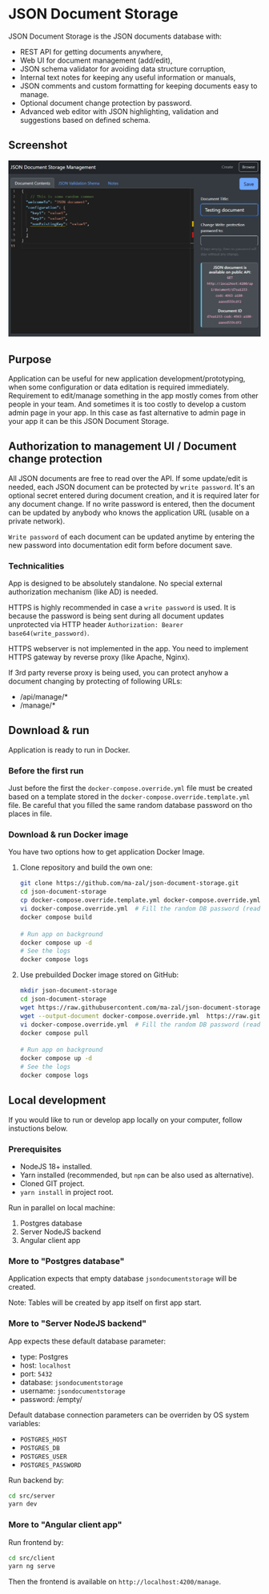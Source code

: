 JSON Document Storage
=====================

JSON Document Storage is the JSON documents database with:

- REST API for getting documents anywhere,
- Web UI for document management (add/edit),
- JSON schema validator for avoiding data structure corruption,
- Internal text notes for keeping any useful information or manuals,
- JSON comments and custom formatting for keeping documents easy to manage.
- Optional document change protection by password.
- Advanced web editor with JSON highlighting, validation and suggestions based on defined schema.

Screenshot
----------

![Screenshot: Document edit](./app-screnshot1.jpg)

Purpose
-------

Application can be useful for new application development/prototyping, when some configuration or data editation is required
immediately. Requirement to edit/manage something in the app mostly comes from other people in your team. And sometimes it is
too costly to develop a custom admin page in your app. In this case as fast alternative to admin page in your app it can be
this JSON Document Storage.

Authorization to management UI / Document change protection
------------------------------------------------------------

All JSON documents are free to read over the API. If some update/edit is needed, each JSON document can be protected
by `write password`. It's an optional secret entered during document creation, and it is required later for any document change.
If no write password is entered, then the document can be updated by anybody who knows the application URL
(usable on a private network).

`Write password` of each document can be updated anytime by entering the new password into documentation edit form
before document save.

### Technicalities

App is designed to be absolutely standalone. No special external authorization mechanism (like AD) is needed.

HTTPS is highly recommended in case a `write password` is used. It is because the password is being sent during
all document updates unprotected via HTTP header `Authorization: Bearer base64(write_password)`.

HTTPS webserver is not implemented in the app. You need to implement HTTPS gateway by reverse proxy (like Apache, Nginx).

If 3rd party reverse proxy is being used, you can protect anyhow a document changing by protecting of following URLs:

 - /api/manage/*
 - /manage/*

Download & run
--------------

Application is ready to run in Docker.

### Before the first run

Just before the first the `docker-compose.override.yml` file must be created
based on a template stored in the `docker-compose.override.template.yml` file.
Be careful that you filled the same random database password on tho places in file.

### Download & run Docker image

You have two options how to get application Docker Image.

1) Clone repository and build the own one:

   ```bash
   git clone https://github.com/ma-zal/json-document-storage.git
   cd json-document-storage
   cp docker-compose.override.template.yml docker-compose.override.yml
   vi docker-compose.override.yml  # Fill the random DB password (read the section above).
   docker compose build

   # Run app on background
   docker compose up -d
   # See the logs
   docker compose logs
   ```

2) Use prebuilded Docker image stored on GitHub:

   ```bash
   mkdir json-document-storage
   cd json-document-storage
   wget https://raw.githubusercontent.com/ma-zal/json-document-storage/master/docker-compose.yml
   wget --output-document docker-compose.override.yml  https://raw.githubusercontent.com/ma-zal/json-document-storage/master/docker-compose.override.template.yml
   vi docker-compose.override.yml  # Fill the random DB password (read the section above).
   docker compose pull

   # Run app on background
   docker compose up -d
   # See the logs
   docker compose logs
   ```

Local development
-----------------

If you would like to run or develop app locally on your computer, follow instuctions below.

### Prerequisites

- NodeJS 18+ installed.
- Yarn installed (recommended, but `npm` can be also used as alternative).
- Cloned GIT project.
- `yarn install` in project root.

Run in parallel on local machine:

1) Postgres database
2) Server NodeJS backend
3) Angular client app

### More to "Postgres database"

Application expects that empty database `jsondocumentstorage` will be created.

Note: Tables will be created by app itself on first app start.

### More to "Server NodeJS backend"

App expects these default database parameter:

- type: Postgres
- host: `localhost`
- port: `5432`
- database: `jsondocumentstorage`
- username: `jsondocumentstorage`
- password: /empty/

Default database connection parameters can be overriden by OS system variables:

- `POSTGRES_HOST`
- `POSTGRES_DB`
- `POSTGRES_USER`
- `POSTGRES_PASSWORD`

Run backend by:

```bash
cd src/server
yarn dev
```

### More to "Angular client app"

Run frontend by:

```bash
cd src/client
yarn ng serve
```
Then the frontend is available on `http://localhost:4200/manage`.
